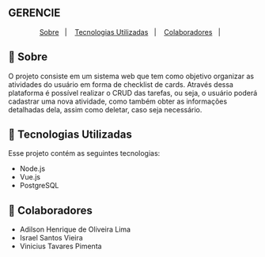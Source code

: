 ## GERENCIE

<p align="center">
  <a href="#large_blue_circle-sobre">Sobre</a>&nbsp;&nbsp;&nbsp;|&nbsp;&nbsp;&nbsp;
  <a href="#rocket-tecnologias-utilizadas">Tecnologias Utilizadas</a>&nbsp;&nbsp;&nbsp;|&nbsp;&nbsp;&nbsp;
  <a href="#bust_in_silhouette-colaboradores">Colaboradores</a>&nbsp;&nbsp;&nbsp;|&nbsp;&nbsp;&nbsp;
</p>


## :large_blue_circle: Sobre
O projeto consiste em um sistema web que tem como objetivo organizar as atividades do usuário em forma de checklist de cards. Através dessa plataforma é possível realizar o CRUD das tarefas, ou seja, o usuário poderá cadastrar uma nova atividade, como também obter as informações detalhadas dela, assim como deletar, caso seja necessário. 

## :rocket: Tecnologias Utilizadas
Esse projeto contém as seguintes tecnologias:

- Node.js
- Vue.js
- PostgreSQL

## :bust_in_silhouette: Colaboradores
- Adilson Henrique de Oliveira Lima
- Israel Santos Vieira
- Vinicius Tavares Pimenta
